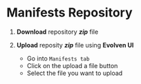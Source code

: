 # Manifests Repository

1) **Download** repository ***zip*** file

2) **Upload** reposity ***zip*** file using **Evolven UI**
    * Go into ```Manifests tab```
    * Click on the upload a file button
    * Select the file you want to upload
